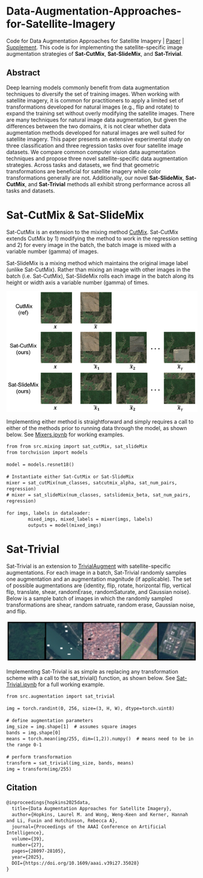# Data-Augmentation-Approaches-for-Satellite-Imagery
Code for Data Augmentation Approaches for Satellite Imagery | [Paper](Hopkins_2025.pdf) | [Supplement](Supplement.pdf). This code is for implementing the satellite-specific image augmentation strategies of **Sat-CutMix**, **Sat-SlideMix**, and **Sat-Trivial**.   

## Abstract
Deep learning models commonly benefit from data augmentation techniques to diversify the set of training images. When working with satellite imagery, it is common for practitioners to apply a limited set of transformations developed for natural images (e.g., flip and rotate) to expand the training set without overly modifying the satellite images. There are many techniques for natural image data augmentation, but given the differences between the two domains, it is not clear whether data augmentation methods developed for natural images are well suited for satellite imagery. This paper presents an extensive experimental study on three classification and three regression tasks over four satellite image datasets. We compare common computer vision data augmentation techniques and propose three novel satellite-specific data augmentation strategies. Across tasks and datasets, we find that geometric transformations are beneficial for satellite imagery while color transformations generally are not. Additionally, our novel **Sat-SlideMix**, **Sat-CutMix**, and **Sat-Trivial** methods all exhibit strong performance across all tasks and datasets.


# Sat-CutMix & Sat-SlideMix
Sat-CutMix is an extension to the mixing method [CutMix](https://arxiv.org/abs/1905.04899). Sat-CutMix extends CutMix by 1) modifying the method to work in the regression setting and 2) for every image in the batch, the batch image is mixed with a variable number (gamma) of images. 

Sat-SlideMix is a mixing method which maintains the original image label (unlike Sat-CutMix). Rather than mixing an image with other images in the batch (i.e. Sat-CutMix), Sat-SlideMix rolls each image in the batch along its height or width axis a variable number (gamma) of times. 

![Model](Sat-CutMix_SlideMix.png)

Implementing either method is straightforward and simply requires a call to either of the methods prior to running data through the model, as shown below. See [Mixers.ipynb](Mixers.ipynb) for working examples.

```
from from src.mixing import sat_cutMix, sat_slideMix
from torchvision import models

model = models.resnet18()

# Instantiate either Sat-CutMix or Sat-SlideMix
mixer = sat_cutMix(num_classes, satcutmix_alpha, sat_num_pairs, regression)  
# mixer = sat_slideMix(num_classes, satslidemix_beta, sat_num_pairs, regression)

for imgs, labels in dataloader:
        mixed_imgs, mixed_labels = mixer(imgs, labels) 
        outputs = model(mixed_imgs)
```

# Sat-Trivial
Sat-Trivial is an extension to [TrivialAugment](https://arxiv.org/abs/2103.10158) with satellite-specific augmentations. For each image in a batch, Sat-Trivial randomly samples one augmentation and an augmentation magnitude (if applicable). The set of possible augmentations are {identity, flip, rotate, horizontal flip, vertical flip, translate, shear, randomErase, randomSaturate, and Gaussian noise}. Below is a sample batch of images in which the randomly sampled transformations are shear, random satruate, random erase, Gaussian noise, and flip.    

![Model](Sat-Trivial.png)

Implementing Sat-Trivial is as simple as replacing any transformation scheme with a call to the sat_trivial() function, as shown below. See [Sat-Trivial.ipynb](SatTrivial.ipynb) for a full working example.

```
from src.augmentation import sat_trivial

img = torch.randint(0, 256, size=(3, H, W), dtype=torch.uint8)

# define augmentation parameters
img_size = img.shape[1]  # assumes square images
bands = img.shape[0]
means = torch.mean(img/255, dim=(1,2)).numpy()  # means need to be in the range 0-1

# perform transformation 
transform = sat_trivial(img_size, bands, means)
img = transform(img/255)
```

## Citation

```
@inproceedings{hopkins2025data,
  title={Data Augmentation Approaches for Satellite Imagery},
  author={Hopkins, Laurel M. and Wong, Weng-Keen and Kerner, Hannah and Li, Fuxin and Hutchinson, Rebecca A},
  journal={Proceedings of the AAAI Conference on Artificial Intelligence},
  volume={39}, 
  number={27},
  pages={28097-28105},
  year={2025},
  DOI={https://doi.org/10.1609/aaai.v39i27.35028}
}
````
